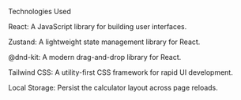 Technologies Used

React: A JavaScript library for building user interfaces.

Zustand: A lightweight state management library for React.

@dnd-kit: A modern drag-and-drop library for React.

Tailwind CSS: A utility-first CSS framework for rapid UI development.

Local Storage: Persist the calculator layout across page reloads.

